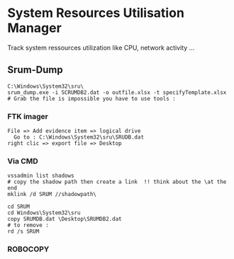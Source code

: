 # System Resources Utilisation Manager
Track system ressources utilization like CPU, network activity ...

## Srum-Dump
```
C:\Windows\System32\sru\
srum_dump.exe -i SCRUMDB2.dat -o outfile.xlsx -t specifyTemplate.xlsx
# Grab the file is impossible you have to use tools :
```
### FTK imager 
```
File => Add evidence item => logical drive 
  Go to : C:\Windows\System32\sru\SRUDB.dat
right clic => export file => Desktop
```
### Via CMD
```
vssadmin list shadows
# copy the shadow path then create a link  !! think about the \at the end
mklink /d SRUM //shadowpath\

cd SRUM
cd Windows\System32\sru
copy SRUMDB.dat \Desktop\SRUMDB2.dat
# to remove :
rd /s SRUM
```
### ROBOCOPY



































